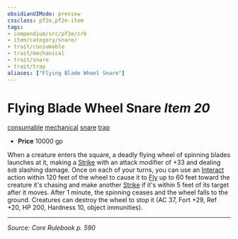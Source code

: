 ```yaml
---
obsidianUIMode: preview
cssclass: pf2e,pf2e-item
tags:
- compendium/src/pf2e/crb
- item/category/snare/
- trait/consumable
- trait/mechanical
- trait/snare
- trait/trap
aliases: ["Flying Blade Wheel Snare"]
---
```

# Flying Blade Wheel Snare *Item 20*  
[consumable](consumable.md "Consumable Item Trait")  [mechanical](mechanical.md "Mechanical Hazard Trait")  [snare](snare.md "Snare Item Trait")  [trap](trap.md "Trap Hazard Trait")  

- **Price** 10000 gp

When a creature enters the square, a deadly flying wheel of spinning blades launches at it, making a [Strike](strike.md) with an attack modifier of +33 and dealing `8d8` slashing damage. Once on each of your turns, you can use an [Interact](interact.md) action within 120 feet of the wheel to cause it to [Fly](Reference/Rules/Actions/fly.md) up to 60 feet toward the creature it's chasing and make another [Strike](strike.md) if it's within 5 feet of its target after it moves. After 1 minute, the spinning ceases and the wheel falls to the ground. Creatures can destroy the wheel to stop it (AC 37, Fort +29, Ref +20, HP 200, Hardness 10, object immunities).


---
*Source: Core Rulebook p. 590*